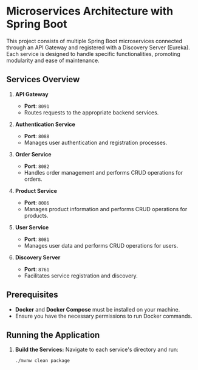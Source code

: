 # Microservices Architecture with Spring Boot

This project consists of multiple Spring Boot microservices connected through an API Gateway and registered with a Discovery Server (Eureka). Each service is designed to handle specific functionalities, promoting modularity and ease of maintenance.

## Services Overview

1. **API Gateway**
   - **Port**: `8091`
   - Routes requests to the appropriate backend services.

2. **Authentication Service**
   - **Port**: `8088`
   - Manages user authentication and registration processes.

3. **Order Service**
   - **Port**: `8082`
   - Handles order management and performs CRUD operations for orders.

4. **Product Service**
   - **Port**: `8086`
   - Manages product information and performs CRUD operations for products.

5. **User Service**
   - **Port**: `8081`
   - Manages user data and performs CRUD operations for users.

6. **Discovery Server**
   - **Port**: `8761`
   - Facilitates service registration and discovery.

## Prerequisites

- **Docker** and **Docker Compose** must be installed on your machine.
- Ensure you have the necessary permissions to run Docker commands.

## Running the Application

1. **Build the Services:**
   Navigate to each service's directory and run:
   ```bash
   ./mvnw clean package
